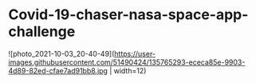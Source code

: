 # Covid-19-chaser-nasa-space-app-challenge
![photo_2021-10-03_20-40-49](https://user-images.githubusercontent.com/51490424/135765293-ececa85e-9903-4d89-82ed-cfae7ad91bb8.jpg | width=12)
